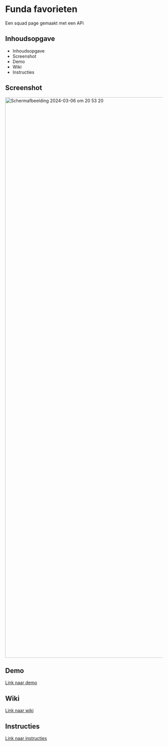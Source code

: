 # Funda favorieten
Een squad page gemaakt met een APi


## Inhoudsopgave
- Inhoudsopgave
- Screenshot
- Demo
- Wiki
- Instructies

## Screenshot
<img width="1792" alt="Scherm­afbeelding 2024-03-06 om 20 53 20" src="https://github.com/Remy2072/server-side-rendering-server-side-website/assets/70781820/7ce4b904-7fa8-4773-8922-67edd6603cd3">

## Demo
[Link naar demo](https://funda-favorieten.cyclic.app/)

## Wiki
[Link naar wiki](https://github.com/Remy2072/server-side-rendering-server-side-website/wiki)

## Instructies
[Link naar instructies](/docs/INSTRUCTIONS.md)
